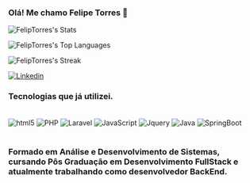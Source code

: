 ### Olá! Me chamo Felipe Torres 👋

![FelipTorres's Stats](https://github-readme-stats.vercel.app/api?username=FelipTorres&theme=dark&show_icons=true&hide_border=true&count_private=true)

![FelipTorres's Top Languages](https://github-readme-stats.vercel.app/api/top-langs/?username=FelipTorres&theme=dark&show_icons=true&hide_border=true&layout=compact)

![FelipTorres's Streak](https://github-readme-streak-stats.herokuapp.com/?user=FelipTorres&theme=dark&hide_border=true)

[![Linkedin](https://img.shields.io/badge/LinkedIn-0077B5?style=for-the-badge&logo=linkedin&logoColor=white)](https://www.linkedin.com/in/felipe-torres-b6b54b207/)

### Tecnologias que já utilizei.

<div style="display: inline_block"><br/>
    <img align="center" alt="html5" src="https://img.shields.io/badge/HTML5-E34F26?style=for-the-badge&logo=html5&logoColor=white">
    <img align="center" alt="PHP" src="https://img.shields.io/badge/PHP-777BB4?style=for-the-badge&logo=php&logoColor=white">
    <img align="center" alt="Laravel" src="https://img.shields.io/badge/Laravel-FF2D20?style=for-the-badge&logo=laravel&logoColor=white">
    <img align="center" alt="JavaScript" src="https://img.shields.io/badge/JavaScript-323330?style=for-the-badge&logo=javascript&logoColor=F7DF1E">
    <img align="center" alt="Jquery" src="https://img.shields.io/badge/jQuery-0769AD?style=for-the-badge&logo=jquery&logoColor=white">
    <img align="center" alt="Java" src="https://img.shields.io/badge/Java-ED8B00?style=for-the-badge&logo=openjdk&logoColor=white">
    <img align="center" alt="SpringBoot" src="https://img.shields.io/badge/Spring-6DB33F?style=for-the-badge&logo=spring&logoColor=white">
</div><br>

### Formado em Análise e Desenvolvimento de Sistemas, cursando Pôs Graduação em Desenvolvimento FullStack e atualmente trabalhando como desenvolvedor BackEnd.
